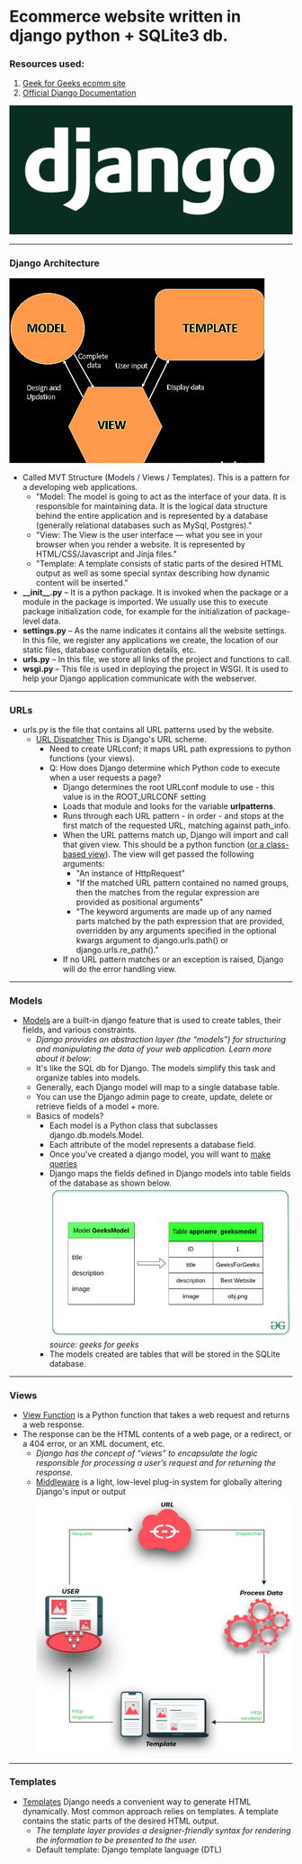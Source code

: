 # Ecommerce website written in django python + SQLite3 db.

### Resources used:

1. [Geek for Geeks ecomm site](https://www.geeksforgeeks.org/e-commerce-website-using-django/)
2. [Official Django Documentation](https://docs.djangoproject.com/en/4.0/)

![djangologo](images/djangologo.png)

---

### Django Architecture
![djangoarch](images/djangoarch.png)
* Called MVT Structure (Models / Views / Templates). This is a pattern for a developing web applications.
  * "Model: The model is going to act as the interface of your data. It is responsible for maintaining data. It is the logical data structure behind the entire application and is represented by a database (generally relational databases such as MySql, Postgres)."
  * "View: The View is the user interface — what you see in your browser when you render a website. It is represented by HTML/CSS/Javascript and Jinja files."
  * "Template: A template consists of static parts of the desired HTML output as well as some special syntax describing how dynamic content will be inserted."
* **\_\_init\_\_.py** – It is a python package. It is invoked when the package or a module in the package is imported. We usually use this to execute package initialization code, for example for the initialization of package-level data.
* **settings.py** – As the name indicates it contains all the website settings. In this file, we register any applications we create, the location of our static files, database configuration details, etc.
* **urls.py** – In this file, we store all links of the project and functions to call.
* **wsgi.py** – This file is used in deploying the project in WSGI. It is used to help your Django application communicate with the webserver.

---

### URLs
* urls.py is the file that contains all URL patterns used by the website.
  * [URL Dispatcher](https://docs.djangoproject.com/en/4.0/topics/http/urls/) This is Django's URL scheme.
    * Need to create URLconf; it maps URL path expressions to python functions (your views).
    * Q: How does Django determine which Python code to execute when a user requests a page?
      * Django determines the root URLconf module to use - this value is in the ROOT_URLCONF setting
      * Loads that module and looks for the variable **urlpatterns**. 
      * Runs through each URL pattern - in order - and stops at the first match of the requested URL, matching against path_info.
      * When the URL patterns match up, Django will import and call that given view. This should be a python function ([or a class-based view](https://docs.djangoproject.com/en/4.0/topics/class-based-views/)). The view will get passed the following arguments:
        * "An instance of HttpRequest"
        * "If the matched URL pattern contained no named groups, then the matches from the regular expression are provided as positional arguments"
        * "The keyword arguments are made up of any named parts matched by the path expression that are provided, overridden by any arguments specified in the optional kwargs argument to django.urls.path() or django.urls.re_path()."
      * If no URL pattern matches or an exception is raised, Django will do the error handling view.

---

### Models
* [Models](https://www.geeksforgeeks.org/django-models/) are a built-in django feature that is used to create tables, their fields, and various constraints.
  * _Django provides an abstraction layer (the “models”) for structuring and manipulating the data of your web application. Learn more about it below:_
  * It's like the SQL db for Django. The models simplify this task and organize tables into models. 
  * Generally, each Django model will map to a single database table.
  * You can use the Django admin page to create, update, delete or retrieve fields of a model + more.
  * Basics of models?
    * Each model is a Python class that subclasses django.db.models.Model.
    * Each attribute of the model represents a database field.
    * Once you've created a django model, you will want to [make queries](https://docs.djangoproject.com/en/3.0/topics/db/queries/)
    * Django maps the fields defined in Django models into table fields of the database as shown below. 
    ![geekmodeltable](images/geek-for-geek-models-table.png) *source: geeks for geeks*
    * The models created are tables that will be stored in the SQLite database.

---

### Views
* [View Function](https://docs.djangoproject.com/en/4.0/topics/http/views/) is a Python function that takes a web request and returns a web response.
* The response can be the HTML contents of a web page, or a redirect, or a 404 error, or an XML document, etc.
  * _Django has the concept of “views” to encapsulate the logic responsible for processing a user’s request and for returning the response._
  * [Middleware](https://docs.djangoproject.com/en/4.0/topics/http/middleware/) is a light, low-level plug-in system for globally altering Django's input or output
![django-views](images/django-views.jpg)

---

### Templates
* [Templates](https://docs.djangoproject.com/en/4.0/topics/templates/) Django needs a convenient way to generate HTML dynamically. Most common approach relies on templates. A template contains the static parts of the desired HTML output.
  * _The template layer provides a designer-friendly syntax for rendering the information to be presented to the user._
  * Default template: Django template language (DTL)